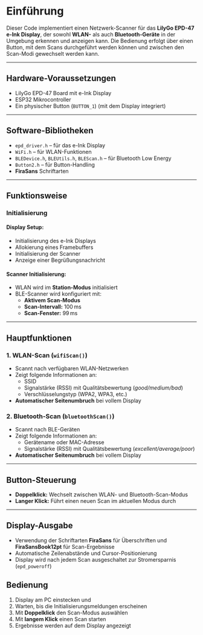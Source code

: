 # Einführung

Dieser Code implementiert einen Netzwerk-Scanner für das **LilyGo EPD-47 e-Ink Display**, der sowohl **WLAN-** als auch **Bluetooth-Geräte** in der Umgebung erkennen und anzeigen kann. Die Bedienung erfolgt über einen Button, mit dem Scans durchgeführt werden können und zwischen den Scan-Modi gewechselt werden kann.

---

## Hardware-Voraussetzungen

- LilyGo EPD-47 Board mit e-Ink Display
- ESP32 Mikrocontroller
- Ein physischer Button (`BUTTON_1`) (mit dem Display integriert)

---

## Software-Bibliotheken

- `epd_driver.h` – für das e-Ink Display
- `WiFi.h` – für WLAN-Funktionen
- `BLEDevice.h`, `BLEUtils.h`, `BLEScan.h` – für Bluetooth Low Energy
- `Button2.h` – für Button-Handling
- **FiraSans** Schriftarten

---

## Funktionsweise

### Initialisierung

#### Display Setup:

- Initialisierung des e-Ink Displays
- Allokierung eines Framebuffers
- Initialisierung der Scanner
- Anzeige einer Begrüßungsnachricht

#### Scanner Initialisierung:

- WLAN wird im **Station-Modus** initialisiert  
- BLE-Scanner wird konfiguriert mit:
  - **Aktivem Scan-Modus**
  - **Scan-Intervall:** 100 ms
  - **Scan-Fenster:** 99 ms  

---

## Hauptfunktionen

### 1. WLAN-Scan (`wifiScan()`)

- Scannt nach verfügbaren WLAN-Netzwerken  
- Zeigt folgende Informationen an:
  - SSID
  - Signalstärke (RSSI) mit Qualitätsbewertung (*good/medium/bad*)
  - Verschlüsselungstyp (WPA2, WPA3, etc.)
- **Automatischer Seitenumbruch** bei vollem Display  

### 2. Bluetooth-Scan (`bluetoothScan()`)

- Scannt nach BLE-Geräten
- Zeigt folgende Informationen an:
  - Gerätename oder MAC-Adresse
  - Signalstärke (RSSI) mit Qualitätsbewertung (*excellent/average/poor*)
- **Automatischer Seitenumbruch** bei vollem Display

---

## Button-Steuerung

- **Doppelklick:** Wechselt zwischen WLAN- und Bluetooth-Scan-Modus  
- **Langer Klick:** Führt einen neuen Scan im aktuellen Modus durch  

---

## Display-Ausgabe

- Verwendung der Schriftarten **FiraSans** für Überschriften und **FiraSansBook12pt** für Scan-Ergebnisse
- Automatische Zeilenabstände und Cursor-Positionierung
- Display wird nach jedem Scan ausgeschaltet zur Stromersparnis (`epd_poweroff`)
## Bedienung

1. Display am PC einstecken und 
2. Warten, bis die Initialisierungsmeldungen erscheinen  
3. Mit **Doppelklick** den Scan-Modus auswählen  
4. Mit **langem Klick** einen Scan starten  
5. Ergebnisse werden auf dem Display angezeigt
